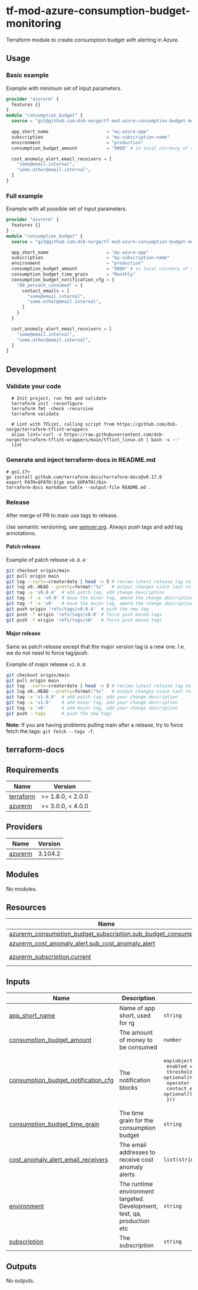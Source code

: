 # tf-mod-azure-consumption-budget-monitoring

Terraform module to create consumption budget with alerting in Azure.

## Usage

### Basic example

Example with minimum set of input parameters.

```terraform
provider "azurerm" {
  features {}
}
module "consumption_budget" {
  source = "git@github.com:dsb-norge/tf-mod-azure-consumption-budget-monitoring.git?ref=v0"

  app_short_name                      = "my-azure-app"
  subscription                        = "my-subscription-name"
  environment                         = "production"
  consumption_budget_amount           = "9000" # in local currency of subscription location

  cost_anomaly_alert_email_receivers = [
    "some@email.internal",
    "some.other@email.internal",
  ]
}
```

### Full example

Example with all possible set of input parameters.

```terraform
provider "azurerm" {
  features {}
}
module "consumption_budget" {
  source = "git@github.com:dsb-norge/tf-mod-azure-consumption-budget-monitoring.git?ref=v0"

  app_short_name                      = "my-azure-app"
  subscription                        = "my-subscription-name"
  environment                         = "production"
  consumption_budget_amount           = "9000" # in local currency of subscription location
  consumption_budget_time_grain       = "Monthly"
  consumption_budget_notification_cfg = {
    "80_percent_consumed" = {
      contact_emails = [
        "some@email.internal",
        "some.other@email.internal",
      ]
    }
  }

  cost_anomaly_alert_email_receivers = [
    "some@email.internal",
    "some.other@email.internal",
  ]
}
```

## Development

### Validate your code

```shell
  # Init project, run fmt and validate
  terraform init -reconfigure
  terraform fmt -check -recursive
  terraform validate

  # Lint with TFLint, calling script from https://github.com/dsb-norge/terraform-tflint-wrappers
  alias lint='curl -s https://raw.githubusercontent.com/dsb-norge/terraform-tflint-wrappers/main/tflint_linux.sh | bash -s --'
  lint

```

### Generate and inject terraform-docs in README.md

```shell
# go1.17+
go install github.com/terraform-docs/terraform-docs@v0.17.0
export PATH=$PATH:$(go env GOPATH)/bin
terraform-docs markdown table --output-file README.md .
```

### Release

After merge of PR to main use tags to release.

Use semantic versioning, see [semver.org](https://semver.org/). Always push tags and add tag annotations.

#### Patch release

Example of patch release `v0.0.4`:

```bash
git checkout origin/main
git pull origin main
git tag --sort=-creatordate | head -n 5 # review latest release tag to determine which is the next one
git log v0..HEAD --pretty=format:"%s"   # output changes since last release
git tag -a 'v0.0.4'  # add patch tag, add change description
git tag -f -a 'v0.0' # move the minor tag, amend the change description
git tag -f -a 'v0'   # move the major tag, amend the change description
git push origin 'refs/tags/v0.0.4'  # push the new tag
git push -f origin 'refs/tags/v0.0' # force push moved tags
git push -f origin 'refs/tags/v0'   # force push moved tags
```

#### Major release

Same as patch release except that the major version tag is a new one. I.e. we do not need to force tag/push.

Example of major release `v1.0.0`:

```bash
git checkout origin/main
git pull origin main
git tag --sort=-creatordate | head -n 5 # review latest release tag to determine which is the next one
git log v0..HEAD --pretty=format:"%s"   # output changes since last release
git tag -a 'v1.0.0'  # add patch tag, add your change description
git tag -a 'v1.0'    # add minor tag, add your change description
git tag -a 'v0'      # add major tag, add your change description
git push --tags      # push the new tags
```

**Note:** If you are having problems pulling main after a release, try to force fetch the tags: `git fetch --tags -f`.

## terraform-docs

<!-- BEGIN_TF_DOCS -->
## Requirements

| Name | Version |
|------|---------|
| <a name="requirement_terraform"></a> [terraform](#requirement\_terraform) | >= 1.8.0, < 2.0.0 |
| <a name="requirement_azurerm"></a> [azurerm](#requirement\_azurerm) | >= 3.0.0, < 4.0.0 |

## Providers

| Name | Version |
|------|---------|
| <a name="provider_azurerm"></a> [azurerm](#provider\_azurerm) | 3.104.2 |

## Modules

No modules.

## Resources

| Name | Type |
|------|------|
| [azurerm_consumption_budget_subscription.sub_budget_consumption](https://registry.terraform.io/providers/hashicorp/azurerm/latest/docs/resources/consumption_budget_subscription) | resource |
| [azurerm_cost_anomaly_alert.sub_cost_anomaly_alert](https://registry.terraform.io/providers/hashicorp/azurerm/latest/docs/resources/cost_anomaly_alert) | resource |
| [azurerm_subscription.current](https://registry.terraform.io/providers/hashicorp/azurerm/latest/docs/data-sources/subscription) | data source |

## Inputs

| Name | Description | Type | Default | Required |
|------|-------------|------|---------|:--------:|
| <a name="input_app_short_name"></a> [app\_short\_name](#input\_app\_short\_name) | Name of app short, used for rg | `string` | n/a | yes |
| <a name="input_consumption_budget_amount"></a> [consumption\_budget\_amount](#input\_consumption\_budget\_amount) | The amount of money to be consumed | `number` | n/a | yes |
| <a name="input_consumption_budget_notification_cfg"></a> [consumption\_budget\_notification\_cfg](#input\_consumption\_budget\_notification\_cfg) | The notification blocks | <pre>map(object({<br>    enabled        = optional(bool)<br>    threshold      = optional(number)<br>    operator       = optional(string)<br>    contact_emails = optional(list(string))<br>  }))</pre> | <pre>{<br>  "notification1": {<br>    "enabled": false<br>  }<br>}</pre> | no |
| <a name="input_consumption_budget_time_grain"></a> [consumption\_budget\_time\_grain](#input\_consumption\_budget\_time\_grain) | The time grain for the consumption budget | `string` | `"Monthly"` | no |
| <a name="input_cost_anomaly_alert_email_receivers"></a> [cost\_anomaly\_alert\_email\_receivers](#input\_cost\_anomaly\_alert\_email\_receivers) | The email addresses to receive cost anomaly alerts | `list(string)` | n/a | yes |
| <a name="input_environment"></a> [environment](#input\_environment) | The runtime environment targeted. Development, test, qa, production etc | `string` | n/a | yes |
| <a name="input_subscription"></a> [subscription](#input\_subscription) | The subscription | `string` | n/a | yes |

## Outputs

No outputs.
<!-- END_TF_DOCS -->
